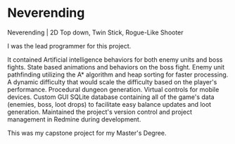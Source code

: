 # Neverending
Neverending | 2D Top down, Twin Stick, Rogue-Like Shooter

I was the lead programmer for this project.

It contained
Artificial intelligence behaviors for both enemy units and boss fights.
State based animations and behaviors on the boss fight.
Enemy unit pathfinding utilizing the A* algorithm and heap sorting for faster processing.
A dynamic difficulty that would scale the difficulty based on the player's performance.
Procedural dungeon generation.
Virtual controls for mobile devices.
Custom GUI
SQLite database containing all of the game's data (enemies, boss, loot drops) to facilitate easy balance updates and loot generation.
Maintained the project's version control and project management in Redmine during development.


This was my capstone project for my Master's Degree.